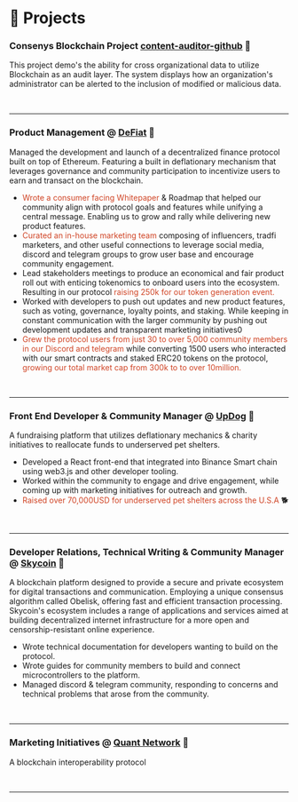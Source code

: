 # 🧪 Projects

### Consenys Blockchain Project [content-auditor-github](https://github.com/MarcusWordlaw/content-auditor) 🔗
This project demo's the ability for cross organizational data to utilize Blockchain as an audit layer. The system displays how an organization's administrator can be alerted to the inclusion of modified or malicious data.

&nbsp;

---

### Product Management @ [DeFiat](https://etherscan.io/token/0xB6eE603933E024d8d53dDE3faa0bf98fE2a3d6f1) 🔗
Managed the development and launch of a decentralized finance protocol built on top of Ethereum. Featuring a built in deflationary mechanism that leverages governance and community participation to incentivize users to earn and transact on the blockchain.

- <span style="color:#D04425">Wrote a consumer facing Whitepaper</span> & Roadmap that helped our community align with protocol goals and features while unifying a central message. Enabling us to grow and rally while delivering new product features.
- <span style="color:#D04425">Curated an in-house marketing team</span> composing of influencers, tradfi marketers, and other useful connections to leverage social media, discord and telegram groups to grow user base and encourage community engagement.
- Lead stakeholders meetings to produce an economical and fair product roll out with enticing tokenomics to onboard users into the ecosystem. Resulting in our protocol <span style="color:#D04425">raising 250k for our token generation event.</span>
- Worked with developers to push out updates and new product features, such as voting, governance, loyalty points, and staking. While keeping in constant communication with the larger community by pushing out development updates and transparent marketing initiatives0
- <span style="color:#D04425">Grew the protocol users from just 30 to over 5,000 community members in our Discord and telegram</span> while converting 1500 users who interacted with our smart contracts and staked ERC20 tokens on the protocol, <span style="color:#D04425">growing our total market cap from 300k to to over 10million.</span>

&nbsp;

---

### Front End Developer & Community Manager @ [UpDog](https://updog.finance) 🔗
A fundraising platform that utilizes deflationary mechanics & charity initiatives to reallocate funds to underserved pet shelters.
- Developed a React front-end that integrated into Binance Smart chain using web3.js and other developer tooling.
- Worked within the community to engage and drive engagement, while coming up with marketing initiatives for outreach and growth.
- <span style="color:#D04425">Raised over 70,000USD for underserved pet shelters across the U.S.A</span>  🐕

&nbsp;

---

### Developer Relations, Technical Writing & Community Manager @ [Skycoin](https://skycoin.com) 🔗
A blockchain platform designed to provide a secure and private ecosystem for digital transactions and communication. Employing a unique consensus algorithm called Obelisk, offering fast and efficient transaction processing. Skycoin's ecosystem includes a range of applications and services aimed at building decentralized internet infrastructure for a more open and censorship-resistant online experience.
- Wrote technical documentation for developers wanting to build on the protocol. 
- Wrote guides for community members to build and connect microcontrollers to the platform.
- Managed discord & telegram community, responding to concerns and technical problems that arose from the community.

&nbsp;

---


### Marketing Initiatives @ [Quant Network](https://quant.network/) 🔗
A blockchain interoperability protocol

&nbsp;

---

